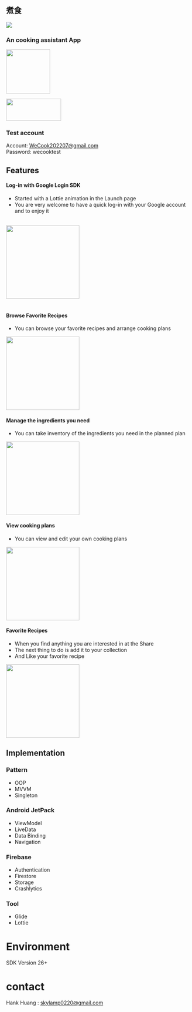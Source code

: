## 煮食
![](https://img.shields.io/badge/Version-1.0.9-blue) 

### An cooking assistant App

<img src="https://github.com/MinF6/img-storage/blob/main/google%20play%20icon%203.png" height="120" /><br>

<img
src ="https://github.com/MinF6/img-storage/blob/main/bg_google_play.Qpng" width="150" height="60"></a>

### Test account<br>
Account: WeCook202207@gmail.com <br>
Password: wecooktest


## Features

#### Log-in with Google Login SDK
* Started with a Lottie animation in the Launch page 
* You are very welcome to have a quick log-in with your Google account and to enjoy it<br><br>

<img src="https://github.com/MinF6/img-storage/blob/main/Screenshot_1658713777.png" width="200" /><br><br>

#### Browse Favorite Recipes
* You can browse your favorite recipes and arrange cooking plans<br>

<img src="https://github.com/MinF6/img-storage/blob/main/screen-20220729-180340_AdobeExpress.gif" width="200" /><br>

#### Manage the ingredients you need
* You can take inventory of the ingredients you need in the planned plan <br>

<img src="https://github.com/MinF6/img-storage/blob/main/screen-20220729-180613_AdobeExpress.gif" width="200" /><br>

#### View cooking plans
* You can view and edit your own cooking plans<br>

<img src="https://github.com/MinF6/img-storage/blob/main/screen-20220729-181808_AdobeExpress.gif" width="200" /><br>

#### Favorite Recipes
* When you find anything you are interested in at the Share
* The next thing to do is add it to your collection
* And Like your favorite recipe<br>

<img src="https://github.com/MinF6/img-storage/blob/main/screen-20220729-181857_AdobeExpress.gif" width="200" /><br>


## Implementation
### Pattern
* OOP
* MVVM
* Singleton
### Android JetPack
* ViewModel
* LiveData
* Data Binding
* Navigation
### Firebase
* Authentication
* Firestore
* Storage
* Crashlytics
### Tool
* Glide
* Lottie

# Environment
SDK Version 26+ <br>

# contact
Hank Huang : skylamp0220@gmail.com
